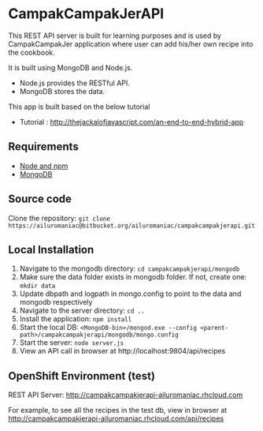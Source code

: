# CampakCampakJerAPI

This REST API server is built for learning purposes and is used by CampakCampakJer application where user can add his/her own recipe into the cookbook.

It is built using MongoDB and Node.js.

- Node.js provides the RESTful API. 
- MongoDB stores the data.

This app is built based on the below tutorial

* Tutorial : http://thejackalofjavascript.com/an-end-to-end-hybrid-app

## Requirements

- [Node and npm](http://nodejs.org)
- [MongoDB](https://www.mongodb.org/)

## Source code

Clone the repository: `git clone https://ailuromaniac@bitbucket.org/ailuromaniac/campakcampakjerapi.git`

## Local Installation

1. Navigate to the mongodb directory: `cd campakcampakjerapi/mongodb`
2. Make sure the data folder exists in mongodb folder. If not, create one: `mkdir data`
3. Update dbpath and logpath in mongo.config to point to the data and mongodb respectively
4. Navigate to the server directory: `cd ..`
5. Install the application: `npm install`
6. Start the local DB: `<MongoDB-bin>/mongod.exe --config <parent-path>/campakcampakjerapi/mongodb/mongo.config`
7. Start the server: `node server.js`
8. View an API call in browser at http://localhost:9804/api/recipes

## OpenShift Environment (test)

REST API Server: http://campakcampakjerapi-ailuromaniac.rhcloud.com

For example, to see all the recipes in the  test db, view in browser at http://campakcampakjerapi-ailuromaniac.rhcloud.com/api/recipes